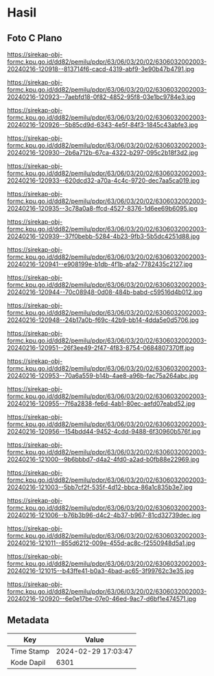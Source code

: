 # Hasil

## Foto C Plano

https://sirekap-obj-formc.kpu.go.id/dd82/pemilu/pdpr/63/06/03/20/02/6306032002003-20240216-120918--813714f6-cacd-4319-abf9-3e90b47b4791.jpg

https://sirekap-obj-formc.kpu.go.id/dd82/pemilu/pdpr/63/06/03/20/02/6306032002003-20240216-120923--7aebfd18-0f82-4852-95f8-03e1bc9784e3.jpg

https://sirekap-obj-formc.kpu.go.id/dd82/pemilu/pdpr/63/06/03/20/02/6306032002003-20240216-120926--5b85cd9d-6343-4e5f-84f3-1845c43abfe3.jpg

https://sirekap-obj-formc.kpu.go.id/dd82/pemilu/pdpr/63/06/03/20/02/6306032002003-20240216-120930--2b6a712b-67ca-4322-b297-095c2b18f3d2.jpg

https://sirekap-obj-formc.kpu.go.id/dd82/pemilu/pdpr/63/06/03/20/02/6306032002003-20240216-120933--620dcd32-a70a-4c4c-9720-dec7aa5ca019.jpg

https://sirekap-obj-formc.kpu.go.id/dd82/pemilu/pdpr/63/06/03/20/02/6306032002003-20240216-120935--3c78a0a8-ffcd-4527-8376-1d6ee69b6095.jpg

https://sirekap-obj-formc.kpu.go.id/dd82/pemilu/pdpr/63/06/03/20/02/6306032002003-20240216-120939--37f0bebb-5284-4b23-9fb3-5b5dc4251d88.jpg

https://sirekap-obj-formc.kpu.go.id/dd82/pemilu/pdpr/63/06/03/20/02/6306032002003-20240216-120941--e908199e-b1db-4f1b-afa2-7782435c2127.jpg

https://sirekap-obj-formc.kpu.go.id/dd82/pemilu/pdpr/63/06/03/20/02/6306032002003-20240216-120944--70c08948-0d08-484b-babd-c59516d4b012.jpg

https://sirekap-obj-formc.kpu.go.id/dd82/pemilu/pdpr/63/06/03/20/02/6306032002003-20240216-120948--24b17a0b-f69c-42b9-bb14-4dda5e0d5706.jpg

https://sirekap-obj-formc.kpu.go.id/dd82/pemilu/pdpr/63/06/03/20/02/6306032002003-20240216-120951--26f3ee49-2f47-4f83-8754-0684807370ff.jpg

https://sirekap-obj-formc.kpu.go.id/dd82/pemilu/pdpr/63/06/03/20/02/6306032002003-20240216-120953--70a6a559-b14b-4ae8-a96b-fac75a264abc.jpg

https://sirekap-obj-formc.kpu.go.id/dd82/pemilu/pdpr/63/06/03/20/02/6306032002003-20240216-120955--7f6a2838-fe6d-4ab1-80ec-aefd07eabd52.jpg

https://sirekap-obj-formc.kpu.go.id/dd82/pemilu/pdpr/63/06/03/20/02/6306032002003-20240216-120956--154bdd44-9452-4cdd-9488-6f30960b576f.jpg

https://sirekap-obj-formc.kpu.go.id/dd82/pemilu/pdpr/63/06/03/20/02/6306032002003-20240216-121000--9b6bbbd7-d4a2-4fd0-a2ad-b0fb88e22969.jpg

https://sirekap-obj-formc.kpu.go.id/dd82/pemilu/pdpr/63/06/03/20/02/6306032002003-20240216-121003--5bb7cf2f-535f-4d12-bbca-86a1c835b3e7.jpg

https://sirekap-obj-formc.kpu.go.id/dd82/pemilu/pdpr/63/06/03/20/02/6306032002003-20240216-121006--b76b3b96-d4c2-4b37-b967-81cd32739dec.jpg

https://sirekap-obj-formc.kpu.go.id/dd82/pemilu/pdpr/63/06/03/20/02/6306032002003-20240216-121011--855d6212-009e-455d-ac8c-f2550948d5a1.jpg

https://sirekap-obj-formc.kpu.go.id/dd82/pemilu/pdpr/63/06/03/20/02/6306032002003-20240216-121015--b43ffe41-b0a3-4bad-ac65-3f99762c3e35.jpg

https://sirekap-obj-formc.kpu.go.id/dd82/pemilu/pdpr/63/06/03/20/02/6306032002003-20240216-120920--6e0e17be-07e0-46ed-9ac7-d6bf1e474571.jpg


## Metadata

| Key        | Value               |
| ---------- | ------------------- |
| Time Stamp | 2024-02-29 17:03:47 |
| Kode Dapil | 6301                |




